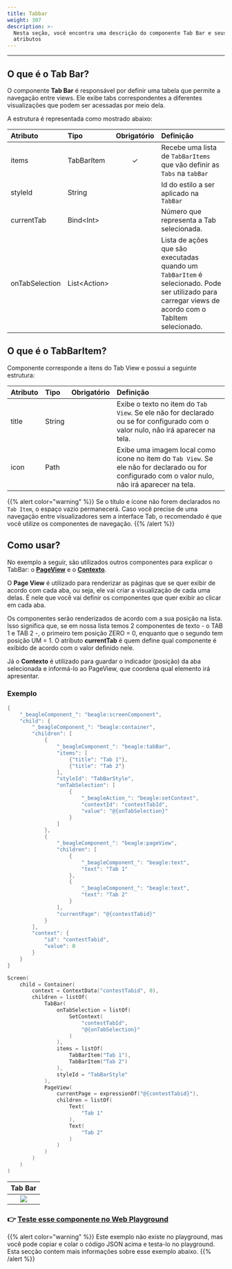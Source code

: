 ```yaml
---
title: Tabbar
weight: 307
description: >-
  Nesta seção, você encontra uma descrição do componente Tab Bar e seus
  atributos
---
```


---

## O que é o Tab Bar?

O componente **Tab Bar** é responsável por definir uma tabela que permite a navegação entre views. Ele exibe tabs correspondentes a diferentes visualizações que podem ser acessadas por meio dela.

A estrutura é representada como mostrado abaixo: 

| **Atributo** | **Tipo** | Obrigatório | **Definição** |
| :--- | :--- | :---: | :--- |
| items | TabBarItem | ✓ | Recebe uma lista de `TabBarItems` que vão definir as `Tabs` na `tabBar` |
| styleId | String |   | Id do estilo a ser aplicado na `TabBar` |
| currentTab | Bind&lt;Int&gt; |   | Número que representa a Tab selecionada.  |
| onTabSelection | List&lt;Action&gt; |   | Lista de ações que são executadas quando um `TabBarItem` é selecionado. Pode ser utilizado para carregar views de acordo com o TabItem selecionado.  |

## O que é o TabBar**Item?**

Componente corresponde a itens do Tab View e possui a seguinte estrutura: 

| **Atributo** | **Tipo** | Obrigatório | **Definição** |
| :--- | :--- | :---: | :--- |
| title | String |   | Exibe o texto no item do `Tab View`. Se ele não for declarado ou se for configurado com o valor nulo, não irá aparecer na tela.  |
| icon | Path |   | Exibe uma imagem local como ícone no item do `Tab View`. Se ele não for declarado ou for configurado com o valor nulo, não irá aparecer na tela.  |

{{% alert color="warning" %}}
Se o título e ícone não forem declarados no `Tab Item`, o espaço vazio permanecerá. Caso você precise de uma navegação entre visualizadores sem a interface Tab, o recomendado é que você utilize os componentes de navegação. 
{{% /alert %}}

## Como usar?

No exemplo a seguir, são utilizados outros componentes para explicar o TabBar: o [**PageView**](../layout/pageview.md) e o [**Contexto**](../../contexto.md). 

O **Page View** é utilizado para renderizar as páginas que se quer exibir de acordo com cada aba, ou seja, ele vai criar a visualização de cada uma delas. É nele que você vai definir os componentes que quer exibir ao clicar em cada aba. 

Os componentes serão renderizados de acordo com a sua posição na lista. Isso significa que, se em nossa lista temos 2 componentes de texto - o TAB 1 e TAB 2 -, o primeiro tem posição ZERO = 0, enquanto que o segundo tem posição UM = 1. O atributo **currentTab** é quem define qual componente é exibido de acordo com o valor definido nele.

Já o **Contexto** é utilizado para guardar o indicador \(posição\) da aba selecionada  e informá-lo ao PageView, que coordena qual elemento irá apresentar. 

### Exemplo



```kotlin
{
    "_beagleComponent_": "beagle:screenComponent",
    "child": {
        "_beagleComponent_": "beagle:container",
        "children": [
            {
                "_beagleComponent_": "beagle:tabBar",
                "items": [
                    {"title": "Tab 1"},
                    {"title": "Tab 2"}
                ],
                "styleId": "TabBarStyle",
                "onTabSelection": [
                    {
                        "_beagleAction_": "beagle:setContext",
                        "contextId": "contestTabId",
                        "value": "@{onTabSelection}"
                    }
                ]
            },
            {
                "_beagleComponent_": "beagle:pageView",
                "children": [
                    {
                        "_beagleComponent_": "beagle:text",
                        "text": "Tab 1"
                    },
                    {
                        "_beagleComponent_": "beagle:text",
                        "text": "Tab 2"
                    }
                ],
                "currentPage": "@{contestTabid}"
            }
        ],
        "context": {
            "id": "contestTabid",
            "value": 0
        }
    }
}
```



```kotlin
Screen(
    child = Container(
        context = ContextData("contestTabid", 0),
        children = listOf(
            TabBar(
                onTabSelection = listOf(
                    SetContext(
                        "contestTabId",
                        "@{onTabSelection}"
                    )
                ),
                items = listOf(
                    TabBarItem("Tab 1"),
                    TabBarItem("Tab 2")
                ),
                styleId = "TabBarStyle"
            ),
            PageView(
                currentPage = expressionOf("@{contestTabid}"),
                children = listOf(
                    Text(
                        "Tab 1"
                    ),
                    Text(
                        "Tab 2"
                    )
                )
            )
        )
    )
)
```



| Tab Bar |
| :---: |
| ![](/docs-beagle/beagle-tab-view.gif) |

### 👉 [Teste esse componente no Web Playground](https://beagle-playground.netlify.app/#/demo/default-components/tabview.json)

{{% alert color="warning" %}}
Este exemplo não existe no playground, mas você pode copiar e colar o código JSON acima e testa-lo no playground. Esta secção contem mais informações sobre esse exemplo abaixo.
{{% /alert %}}

